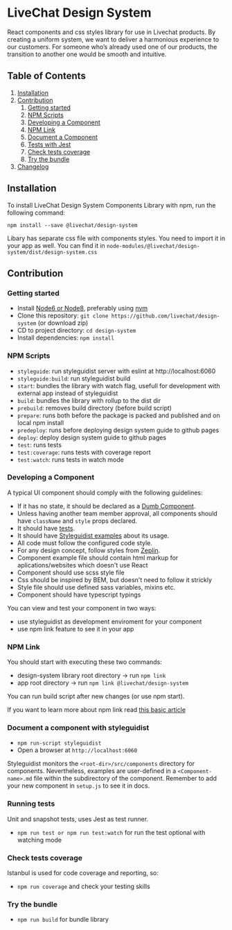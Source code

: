# LiveChat Design System

React components and css styles library for use in Livechat products.
By creating a uniform system, we want to deliver a harmonious experience to our customers.
For someone who’s already used one of our products, the transition to another one would be smooth and intuitive.

## Table of Contents

1. [Installation](#installation)
2. [Contribution](#contribution)
      1. [Getting started](#getting-started)
      2. [NPM Scripts](#npm-scripts)
      3. [Developing a Component](#developing-a-component)
      4. [NPM Link](#npm-link)
      4. [Document a Component](#document-a-component-with-styleguidist)
      5. [Tests with Jest](#running-tests)
      6. [Check tests coverage](#check-tests-coverage)
      7. [Try the bundle](#try-the-bundle)
3. [Changelog](CHANGELOG.md)

## Installation
To install LiveChat Design System Components Library with npm, run the following command:
```
npm install --save @livechat/design-system
```
Libary has separate css file with components styles. You need to import it in your app as well. You can find it in `node-modules/@livechat/design-system/dist/design-system.css`


## Contribution
### Getting started
* Install [Node6 or Node8](https://nodejs.org/en/), preferably using [nvm](https://github.com/creationix/nvm)
* Clone this repository: `git clone https://github.com/livechat/design-system` (or download zip)
* CD to project directory: `cd design-system`
* Install dependencies: `npm install`

### NPM Scripts
* `styleguide`: run styleguidist server with eslint at http://localhost:6060
* `styleguide:build`: run styleguidist build
* `start`: bundles the library with watch flag, usefull for development with external app instead of styleguidist
* `build`: bundles the library with rollup to the dist dir
* `prebuild`: removes build directory (before build script)
* `prepare`: runs both before the package is packed and published and on local npm install
* `predeploy`: runs before deploying design system guide to github pages
* `deploy`: deploy design system guide to github pages
* `test`: runs tests
* `test:coverage`: runs tests with coverage report
* `test:watch`: runs tests in watch mode

### Developing a Component
A typical UI component should comply with the following guidelines:

* If it has no state, it should be declared as a [Dumb Component](#dumb-component).
* Unless having another team member approval, all components should have `className` and `style` props declared.
* It should have [tests](#running-tests).
* It should have [Styleguidist examples](#document-the-component-with-styleguidist) about its usage.
* All code must follow the configured code style.
* For any design concept, follow styles from [Zeplin](https://zpl.io/a8K8YnE).
* Component example file should contain html markup for aplications/websites which doesn't use React
* Component should use scss style file
* Css should be inspired by BEM, but doesn't need to follow it strickly 
* Style file should use defined sass variables, mixins etc.
* Component should have typescript typings

You can view and test your component in two ways:
- use styleguidist as development enviroment for your component
- use npm link feature to see it in your app

### NPM Link
You should start with executing these two commands:
- design-system library root directory -> run `npm link`
- app root directory -> run `npm link @livechat/design-system`

You can run build script after new changes (or use npm start).

If you want to learn more about npm link read [this basic article](https://poznajprogramowanie.pl/enhance-your-development-workflow-with-npm-link/)

### Document a component with styleguidist
* `npm run-script styleguidist`
* Open a browser at `http://localhost:6060`

Styleguidist monitors the `<root-dir>/src/components` directory for components. Nevertheless, examples are user-defined in a `<Component-name>.md` file within the subdirectory of the component. Remember to add your new component in `setup.js` to see it in docs.

### Running tests
Unit and snapshot tests, uses Jest as test runner.
* `npm run test or npm run test:watch` for run the test optional with watching mode

### Check tests coverage
Istanbul is used for code coverage and reporting, so:
* `npm run coverage` and check your testing skills

### Try the bundle
* `npm run build` for bundle library
